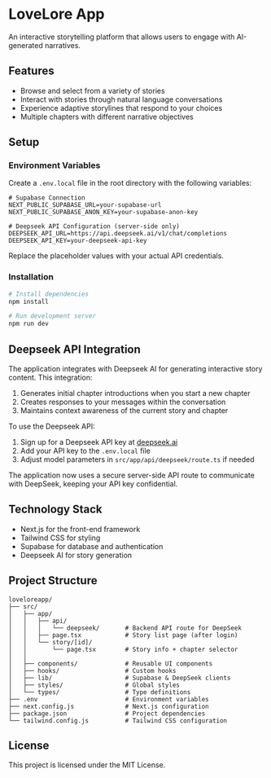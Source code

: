 # LoveLore App

An interactive storytelling platform that allows users to engage with AI-generated narratives.

## Features

- Browse and select from a variety of stories
- Interact with stories through natural language conversations
- Experience adaptive storylines that respond to your choices
- Multiple chapters with different narrative objectives

## Setup

### Environment Variables

Create a `.env.local` file in the root directory with the following variables:

```env
# Supabase Connection
NEXT_PUBLIC_SUPABASE_URL=your-supabase-url
NEXT_PUBLIC_SUPABASE_ANON_KEY=your-supabase-anon-key

# Deepseek API Configuration (server-side only)
DEEPSEEK_API_URL=https://api.deepseek.ai/v1/chat/completions
DEEPSEEK_API_KEY=your-deepseek-api-key
```

Replace the placeholder values with your actual API credentials.

### Installation

```bash
# Install dependencies
npm install

# Run development server
npm run dev
```

## Deepseek API Integration

The application integrates with Deepseek AI for generating interactive story content. This integration:

1. Generates initial chapter introductions when you start a new chapter
2. Creates responses to your messages within the conversation
3. Maintains context awareness of the current story and chapter

To use the Deepseek API:

1. Sign up for a Deepseek API key at [deepseek.ai](https://deepseek.ai)
2. Add your API key to the `.env.local` file
3. Adjust model parameters in `src/app/api/deepseek/route.ts` if needed

The application now uses a secure server-side API route to communicate with DeepSeek, keeping your API key confidential.

## Technology Stack

- Next.js for the front-end framework
- Tailwind CSS for styling
- Supabase for database and authentication
- Deepseek AI for story generation

## Project Structure

```
loveloreapp/
├── src/
│   ├── app/
│   │   ├── api/
│   │   │   └── deepseek/       # Backend API route for DeepSeek
│   │   ├── page.tsx            # Story list page (after login)
│   │   └── story/[id]/
│   │       └── page.tsx        # Story info + chapter selector
│   │   
│   ├── components/             # Reusable UI components
│   ├── hooks/                  # Custom hooks
│   ├── lib/                    # Supabase & DeepSeek clients
│   ├── styles/                 # Global styles
│   └── types/                  # Type definitions
├── .env                        # Environment variables
├── next.config.js              # Next.js configuration
├── package.json                # Project dependencies
└── tailwind.config.js          # Tailwind CSS configuration
```

## License

This project is licensed under the MIT License. 